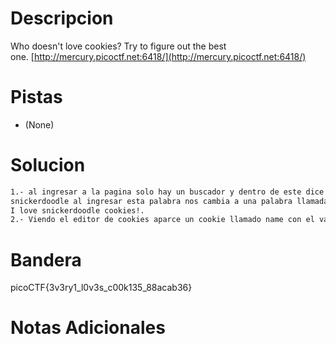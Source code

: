# Descripcion 
Who doesn't love cookies? Try to figure out the best one. [http://mercury.picoctf.net:6418/](http://mercury.picoctf.net:6418/)

# Pistas
- (None)
# Solucion 
```bash
1.- al ingresar a la pagina solo hay un buscador y dentro de este dice 
snickerdoodle al ingresar esta palabra nos cambia a una palabra llamada 
I love snickerdoodle cookies!.
2.- Viendo el editor de cookies aparce un cookie llamado name con el valor a 1 si lo cambiamos a 2 cambia la palabra que tenemos en la pantalla entonces al hacerlo hasta el 18 nos dara la bandera.

```
# Bandera
picoCTF{3v3ry1_l0v3s_c00k135_88acab36}
# Notas Adicionales